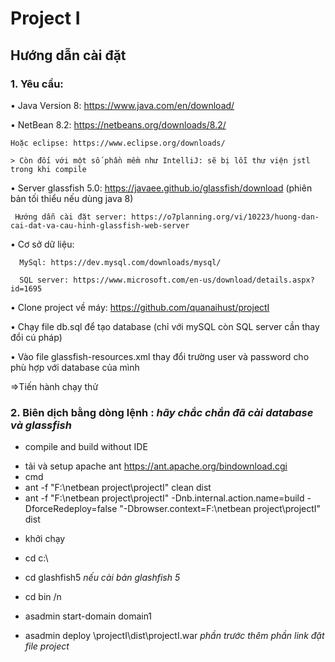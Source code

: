 # Project I
## Hướng dẫn cài đặt

### 1. **Yêu cầu:**
   
   • Java Version 8: https://www.java.com/en/download/
   
   • NetBean 8.2: https://netbeans.org/downloads/8.2/
    
    Hoặc eclipse: https://www.eclipse.org/downloads/
        
    > Còn đối với một số phần mềm như IntelliJ: sẽ bị lỗi thư viện jstl trong khi compile
        
   • Server glassfish 5.0: https://javaee.github.io/glassfish/download (phiên bản tối thiểu nếu dùng java 8)
    
     Hướng dẫn cài đặt server: https://o7planning.org/vi/10223/huong-dan-cai-dat-va-cau-hinh-glassfish-web-server
        
   • Cơ sở dữ liệu: 
    
      MySql: https://dev.mysql.com/downloads/mysql/
             
      SQL server: https://www.microsoft.com/en-us/download/details.aspx?id=1695
             
   • Clone project về máy: https://github.com/quanaihust/projectI
    
   • Chạy file db.sql để tạo database (chỉ với mySQL còn SQL server cần thay đổi cú pháp)
    
   • Vào file glassfish-resources.xml thay đổi trường user và password cho phù hợp với database của mình
    
   =>Tiến hành chạy thử
### 2. **Biên dịch bằng dòng lệnh :** *hãy chắc chắn đã cài database và glassfish*
   * compile and build without IDE
   - tải và setup apache ant https://ant.apache.org/bindownload.cgi
   - cmd
   - ant -f "F:\\netbean project\\projectI" clean dist
   - ant -f "F:\\netbean project\\projectI" -Dnb.internal.action.name=build -DforceRedeploy=false "-Dbrowser.context=F:\\netbean project\\projectI" dist
   * khởi chạy 
   - cd c:\

   - cd glashfish5 *nếu cài bản glashfish 5* 

   - cd bin /n

   - asadmin start-domain domain1

   - asadmin deploy \projectI\dist\projectI.war  *phần trước thêm phần link đặt file project* 

